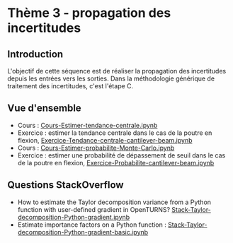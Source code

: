 # Thème 3 - propagation des incertitudes
## Introduction
L'objectif de cette séquence est de réaliser la propagation des incertitudes depuis les entrées vers les sorties. Dans la méthodologie générique de traitement des incertitudes, c'est l'étape C.

## Vue d'ensemble
- Cours :  [Cours-Estimer-tendance-centrale.ipynb](https://github.com/mbaudin47/otsupgalilee-eleve/blob/master/3-Propagation/Cours-Estimer-tendance-centrale.ipynb)
- Exercice : estimer la tendance centrale dans le cas de la poutre en flexion, [Exercice-Tendance-centrale-cantilever-beam.ipynb](https://github.com/mbaudin47/otsupgalilee-eleve/blob/master/3-Propagation/Exercice-Tendance-centrale-cantilever-beam.ipynb)
- Cours : [Cours-Estimer-probabilite-Monte-Carlo.ipynb](https://github.com/mbaudin47/otsupgalilee-eleve/blob/master/3-Propagation/Cours-Estimer-probabilite-Monte-Carlo.ipynb)
- Exercice : estimer une probabilité de dépassement de seuil dans le cas de la poutre en flexion, [Exercice-Probabilite-cantilever-beam.ipynb](https://github.com/mbaudin47/otsupgalilee-eleve/blob/master/3-Propagation/Exercice-Probabilite-cantilever-beam.ipynb)

## Questions StackOverflow
- How to estimate the Taylor decomposition variance from a Python function with user-defined gradient in OpenTURNS? [Stack-Taylor-decomposition-Python-gradient.ipynb](https://github.com/mbaudin47/otsupgalilee-eleve/blob/master/3-Propagation/Stack-Taylor-decomposition-Python-gradient.ipynb)
- Estimate importance factors on a Python function : [Stack-Taylor-decomposition-Python-gradient-basic.ipynb](https://github.com/mbaudin47/otsupgalilee-eleve/blob/master/3-Propagation/Stack-Taylor-decomposition-Python-gradient-basic.ipynb)
